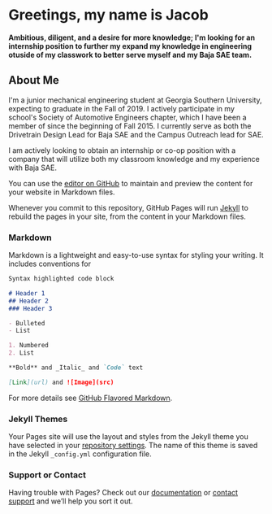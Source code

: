 # Greetings, my name is Jacob

**Ambitious, diligent, and a desire for more knowledge; I'm looking for an internship position to further my expand my knowledge in engineering otuside of my classwork to better serve myself and my Baja SAE team.** 

## About Me

I'm a junior mechanical engineering student at Georgia Southern University, expecting to graduate in the Fall of 2019.  I actively participate in my school's Society of Automotive Engineers chapter, which I have been a member of since the beginning of Fall 2015. I currently serve as both the Drivetrain Design Lead for Baja SAE and the Campus Outreach lead for SAE.

I am actively looking to obtain an internship or co-op position with a company that will utilize both my classroom knowledge and my experience with Baja SAE.

You can use the [editor on GitHub](https://github.com/js15612/js15612.github.io/edit/master/README.md) to maintain and preview the content for your website in Markdown files.

Whenever you commit to this repository, GitHub Pages will run [Jekyll](https://jekyllrb.com/) to rebuild the pages in your site, from the content in your Markdown files.

### Markdown

Markdown is a lightweight and easy-to-use syntax for styling your writing. It includes conventions for

```markdown
Syntax highlighted code block

# Header 1
## Header 2
### Header 3

- Bulleted
- List

1. Numbered
2. List

**Bold** and _Italic_ and `Code` text

[Link](url) and ![Image](src)
```

For more details see [GitHub Flavored Markdown](https://guides.github.com/features/mastering-markdown/).

### Jekyll Themes

Your Pages site will use the layout and styles from the Jekyll theme you have selected in your [repository settings](https://github.com/js15612/js15612.github.io/settings). The name of this theme is saved in the Jekyll `_config.yml` configuration file.

### Support or Contact

Having trouble with Pages? Check out our [documentation](https://help.github.com/categories/github-pages-basics/) or [contact support](https://github.com/contact) and we’ll help you sort it out.
